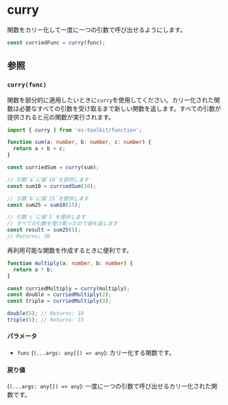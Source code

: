 # curry

関数をカリー化して一度に一つの引数で呼び出せるようにします。

```typescript
const curriedFunc = curry(func);
```

## 参照

### `curry(func)`

関数を部分的に適用したいときに`curry`を使用してください。カリー化された関数は必要なすべての引数を受け取るまで新しい関数を返します。すべての引数が提供されると元の関数が実行されます。

```typescript
import { curry } from 'es-toolkit/function';

function sum(a: number, b: number, c: number) {
  return a + b + c;
}

const curriedSum = curry(sum);

// 引数`a`に値`10`を提供します
const sum10 = curriedSum(10);

// 引数`b`に値`15`を提供します
const sum25 = sum10(15);

// 引数`c`に値`5`を提供します
// すべての引数を受け取ったので値を返します
const result = sum25(5);
// Returns: 30
```

再利用可能な関数を作成するときに便利です。

```typescript
function multiply(a: number, b: number) {
  return a * b;
}

const curriedMultiply = curry(multiply);
const double = curriedMultiply(2);
const triple = curriedMultiply(3);

double(5); // Returns: 10
triple(5); // Returns: 15
```

#### パラメータ

- `func` (`(...args: any[]) => any`): カリー化する関数です。

#### 戻り値

(`(...args: any[]) => any`): 一度に一つの引数で呼び出せるカリー化された関数です。
